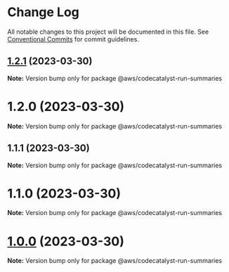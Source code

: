 # Change Log

All notable changes to this project will be documented in this file.
See [Conventional Commits](https://conventionalcommits.org) for commit guidelines.

## [1.2.1](https://github.com/aws/actions-dev-kit/compare/v1.1.1...v1.2.1) (2023-03-30)

**Note:** Version bump only for package @aws/codecatalyst-run-summaries





# 1.2.0 (2023-03-30)

**Note:** Version bump only for package @aws/codecatalyst-run-summaries





## 1.1.1 (2023-03-30)

**Note:** Version bump only for package @aws/codecatalyst-run-summaries





# 1.1.0 (2023-03-30)

**Note:** Version bump only for package @aws/codecatalyst-run-summaries





# [1.0.0](https://github.com/aws/actions-dev-kit/compare/v0.109.1...v1.0.0) (2023-03-30)

**Note:** Version bump only for package @aws/codecatalyst-run-summaries
